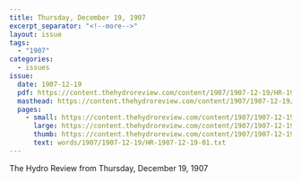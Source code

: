 ```yaml
---
title: Thursday, December 19, 1907
excerpt_separator: "<!--more-->"
layout: issue
tags:
  - "1907"
categories:
  - issues
issue:
  date: 1907-12-19
  pdf: https://content.thehydroreview.com/content/1907/1907-12-19/HR-1907-12-19.pdf
  masthead: https://content.thehydroreview.com/content/1907/1907-12-19/masthead/HR-1907-12-19.jpg
  pages:
    - small: https://content.thehydroreview.com/content/1907/1907-12-19/small/HR-1907-12-19-01.jpg
      large: https://content.thehydroreview.com/content/1907/1907-12-19/large/HR-1907-12-19-01.jpg
      thumb: https://content.thehydroreview.com/content/1907/1907-12-19/thumbnails/HR-1907-12-19-01.jpg
      text: words/1907/1907-12-19/HR-1907-12-19-01.txt
---
```


The Hydro Review from Thursday, December 19, 1907

<!--more-->

